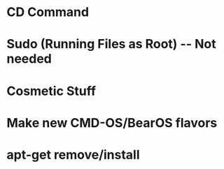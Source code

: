 # CD Command
# Sudo (Running Files as Root) -- Not needed
# Cosmetic Stuff
# Make new CMD-OS/BearOS flavors
# apt-get remove/install
